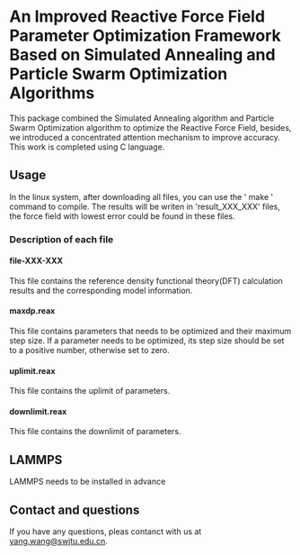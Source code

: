 # An Improved Reactive Force Field Parameter Optimization Framework Based on Simulated Annealing and Particle Swarm Optimization Algorithms

This package combined the Simulated Annealing algorithm and Particle Swarm Optimization algorithm to optimize the Reactive Force Field, besides, we introduced a concentrated attention mechanism to 
improve accuracy.
This work is completed using C language.

## Usage
In the linux system, after downloading all files, you can use the ' make ' command to compile.
The results will be writen in 'result_XXX_XXX' files, the force field with lowest error could be found in these files.
### Description of each file

#### file-XXX-XXX
This file contains the reference density functional theory(DFT) calculation results and the corresponding model information.

#### maxdp.reax
This file contains parameters that needs to be optimized and their maximum step size. If a parameter needs to be optimized, its step size should be set to a positive number, otherwise set to zero.

#### uplimit.reax
This file contains the uplimit of parameters.

#### downlimit.reax
This file contains the downlimit of parameters.

## LAMMPS
LAMMPS needs to be installed in advance

## Contact and questions
If you have any questions, pleas contanct with us at yang.wang@swjtu.edu.cn.
